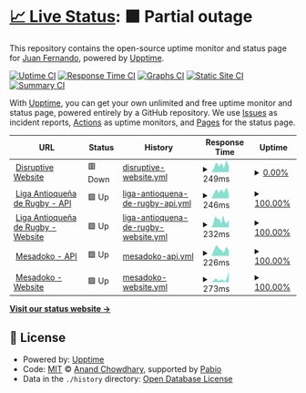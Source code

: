 # [📈 Live Status](https://uptime.disrtuptiveinfotech.com): <!--live status--> **🟧 Partial outage**

This repository contains the open-source uptime monitor and status page for [Juan Fernando](https://uptime.disrtuptiveinfotech.com), powered by [Upptime](https://github.com/upptime/upptime).

[![Uptime CI](https://github.com/jfcatano/disruptive-uptime/workflows/Uptime%20CI/badge.svg)](https://github.com/jfcatano/disruptive-uptime/actions?query=workflow%3A%22Uptime+CI%22)
[![Response Time CI](https://github.com/jfcatano/disruptive-uptime/workflows/Response%20Time%20CI/badge.svg)](https://github.com/jfcatano/disruptive-uptime/actions?query=workflow%3A%22Response+Time+CI%22)
[![Graphs CI](https://github.com/jfcatano/disruptive-uptime/workflows/Graphs%20CI/badge.svg)](https://github.com/jfcatano/disruptive-uptime/actions?query=workflow%3A%22Graphs+CI%22)
[![Static Site CI](https://github.com/jfcatano/disruptive-uptime/workflows/Static%20Site%20CI/badge.svg)](https://github.com/jfcatano/disruptive-uptime/actions?query=workflow%3A%22Static+Site+CI%22)
[![Summary CI](https://github.com/jfcatano/disruptive-uptime/workflows/Summary%20CI/badge.svg)](https://github.com/jfcatano/disruptive-uptime/actions?query=workflow%3A%22Summary+CI%22)

With [Upptime](https://upptime.js.org), you can get your own unlimited and free uptime monitor and status page, powered entirely by a GitHub repository. We use [Issues](https://github.com/jfcatano/disruptive-uptime/issues) as incident reports, [Actions](https://github.com/jfcatano/disruptive-uptime/actions) as uptime monitors, and [Pages](https://uptime.disrtuptiveinfotech.com) for the status page.

<!--start: status pages-->
<!-- This summary is generated by Upptime (https://github.com/upptime/upptime) -->
<!-- Do not edit this manually, your changes will be overwritten -->
<!-- prettier-ignore -->
| URL | Status | History | Response Time | Uptime |
| --- | ------ | ------- | ------------- | ------ |
| <img alt="" src="https://icons.duckduckgo.com/ip3/www.disruptiveinfotech.com.ico" height="13"> [Disruptive Website](https://www.disruptiveinfotech.com) | 🟥 Down | [disruptive-website.yml](https://github.com/jfcatano/disruptive-uptime/commits/HEAD/history/disruptive-website.yml) | <details><summary><img alt="Response time graph" src="./graphs/disruptive-website/response-time-week.png" height="20"> 249ms</summary><br><a href="https://uptime.disruptiveinfotech.com/history/disruptive-website"><img alt="Response time 236" src="https://img.shields.io/endpoint?url=https%3A%2F%2Fraw.githubusercontent.com%2Fjfcatano%2Fdisruptive-uptime%2FHEAD%2Fapi%2Fdisruptive-website%2Fresponse-time.json"></a><br><a href="https://uptime.disruptiveinfotech.com/history/disruptive-website"><img alt="24-hour response time 333" src="https://img.shields.io/endpoint?url=https%3A%2F%2Fraw.githubusercontent.com%2Fjfcatano%2Fdisruptive-uptime%2FHEAD%2Fapi%2Fdisruptive-website%2Fresponse-time-day.json"></a><br><a href="https://uptime.disruptiveinfotech.com/history/disruptive-website"><img alt="7-day response time 249" src="https://img.shields.io/endpoint?url=https%3A%2F%2Fraw.githubusercontent.com%2Fjfcatano%2Fdisruptive-uptime%2FHEAD%2Fapi%2Fdisruptive-website%2Fresponse-time-week.json"></a><br><a href="https://uptime.disruptiveinfotech.com/history/disruptive-website"><img alt="30-day response time 259" src="https://img.shields.io/endpoint?url=https%3A%2F%2Fraw.githubusercontent.com%2Fjfcatano%2Fdisruptive-uptime%2FHEAD%2Fapi%2Fdisruptive-website%2Fresponse-time-month.json"></a><br><a href="https://uptime.disruptiveinfotech.com/history/disruptive-website"><img alt="1-year response time 236" src="https://img.shields.io/endpoint?url=https%3A%2F%2Fraw.githubusercontent.com%2Fjfcatano%2Fdisruptive-uptime%2FHEAD%2Fapi%2Fdisruptive-website%2Fresponse-time-year.json"></a></details> | <details><summary><a href="https://uptime.disruptiveinfotech.com/history/disruptive-website">0.00%</a></summary><a href="https://uptime.disruptiveinfotech.com/history/disruptive-website"><img alt="All-time uptime 83.07%" src="https://img.shields.io/endpoint?url=https%3A%2F%2Fraw.githubusercontent.com%2Fjfcatano%2Fdisruptive-uptime%2FHEAD%2Fapi%2Fdisruptive-website%2Fuptime.json"></a><br><a href="https://uptime.disruptiveinfotech.com/history/disruptive-website"><img alt="24-hour uptime 0.00%" src="https://img.shields.io/endpoint?url=https%3A%2F%2Fraw.githubusercontent.com%2Fjfcatano%2Fdisruptive-uptime%2FHEAD%2Fapi%2Fdisruptive-website%2Fuptime-day.json"></a><br><a href="https://uptime.disruptiveinfotech.com/history/disruptive-website"><img alt="7-day uptime 0.00%" src="https://img.shields.io/endpoint?url=https%3A%2F%2Fraw.githubusercontent.com%2Fjfcatano%2Fdisruptive-uptime%2FHEAD%2Fapi%2Fdisruptive-website%2Fuptime-week.json"></a><br><a href="https://uptime.disruptiveinfotech.com/history/disruptive-website"><img alt="30-day uptime 0.00%" src="https://img.shields.io/endpoint?url=https%3A%2F%2Fraw.githubusercontent.com%2Fjfcatano%2Fdisruptive-uptime%2FHEAD%2Fapi%2Fdisruptive-website%2Fuptime-month.json"></a><br><a href="https://uptime.disruptiveinfotech.com/history/disruptive-website"><img alt="1-year uptime 83.07%" src="https://img.shields.io/endpoint?url=https%3A%2F%2Fraw.githubusercontent.com%2Fjfcatano%2Fdisruptive-uptime%2FHEAD%2Fapi%2Fdisruptive-website%2Fuptime-year.json"></a></details>
| <img alt="" src="https://icons.duckduckgo.com/ip3/apilarproject.disruptiveinfotech.com.ico" height="13"> [Liga Antioqueña de Rugby - API](https://apilarproject.disruptiveinfotech.com/) | 🟩 Up | [liga-antioquena-de-rugby-api.yml](https://github.com/jfcatano/disruptive-uptime/commits/HEAD/history/liga-antioquena-de-rugby-api.yml) | <details><summary><img alt="Response time graph" src="./graphs/liga-antioquena-de-rugby-api/response-time-week.png" height="20"> 246ms</summary><br><a href="https://uptime.disruptiveinfotech.com/history/liga-antioquena-de-rugby-api"><img alt="Response time 283" src="https://img.shields.io/endpoint?url=https%3A%2F%2Fraw.githubusercontent.com%2Fjfcatano%2Fdisruptive-uptime%2FHEAD%2Fapi%2Fliga-antioquena-de-rugby-api%2Fresponse-time.json"></a><br><a href="https://uptime.disruptiveinfotech.com/history/liga-antioquena-de-rugby-api"><img alt="24-hour response time 298" src="https://img.shields.io/endpoint?url=https%3A%2F%2Fraw.githubusercontent.com%2Fjfcatano%2Fdisruptive-uptime%2FHEAD%2Fapi%2Fliga-antioquena-de-rugby-api%2Fresponse-time-day.json"></a><br><a href="https://uptime.disruptiveinfotech.com/history/liga-antioquena-de-rugby-api"><img alt="7-day response time 246" src="https://img.shields.io/endpoint?url=https%3A%2F%2Fraw.githubusercontent.com%2Fjfcatano%2Fdisruptive-uptime%2FHEAD%2Fapi%2Fliga-antioquena-de-rugby-api%2Fresponse-time-week.json"></a><br><a href="https://uptime.disruptiveinfotech.com/history/liga-antioquena-de-rugby-api"><img alt="30-day response time 256" src="https://img.shields.io/endpoint?url=https%3A%2F%2Fraw.githubusercontent.com%2Fjfcatano%2Fdisruptive-uptime%2FHEAD%2Fapi%2Fliga-antioquena-de-rugby-api%2Fresponse-time-month.json"></a><br><a href="https://uptime.disruptiveinfotech.com/history/liga-antioquena-de-rugby-api"><img alt="1-year response time 283" src="https://img.shields.io/endpoint?url=https%3A%2F%2Fraw.githubusercontent.com%2Fjfcatano%2Fdisruptive-uptime%2FHEAD%2Fapi%2Fliga-antioquena-de-rugby-api%2Fresponse-time-year.json"></a></details> | <details><summary><a href="https://uptime.disruptiveinfotech.com/history/liga-antioquena-de-rugby-api">100.00%</a></summary><a href="https://uptime.disruptiveinfotech.com/history/liga-antioquena-de-rugby-api"><img alt="All-time uptime 97.32%" src="https://img.shields.io/endpoint?url=https%3A%2F%2Fraw.githubusercontent.com%2Fjfcatano%2Fdisruptive-uptime%2FHEAD%2Fapi%2Fliga-antioquena-de-rugby-api%2Fuptime.json"></a><br><a href="https://uptime.disruptiveinfotech.com/history/liga-antioquena-de-rugby-api"><img alt="24-hour uptime 100.00%" src="https://img.shields.io/endpoint?url=https%3A%2F%2Fraw.githubusercontent.com%2Fjfcatano%2Fdisruptive-uptime%2FHEAD%2Fapi%2Fliga-antioquena-de-rugby-api%2Fuptime-day.json"></a><br><a href="https://uptime.disruptiveinfotech.com/history/liga-antioquena-de-rugby-api"><img alt="7-day uptime 100.00%" src="https://img.shields.io/endpoint?url=https%3A%2F%2Fraw.githubusercontent.com%2Fjfcatano%2Fdisruptive-uptime%2FHEAD%2Fapi%2Fliga-antioquena-de-rugby-api%2Fuptime-week.json"></a><br><a href="https://uptime.disruptiveinfotech.com/history/liga-antioquena-de-rugby-api"><img alt="30-day uptime 100.00%" src="https://img.shields.io/endpoint?url=https%3A%2F%2Fraw.githubusercontent.com%2Fjfcatano%2Fdisruptive-uptime%2FHEAD%2Fapi%2Fliga-antioquena-de-rugby-api%2Fuptime-month.json"></a><br><a href="https://uptime.disruptiveinfotech.com/history/liga-antioquena-de-rugby-api"><img alt="1-year uptime 97.32%" src="https://img.shields.io/endpoint?url=https%3A%2F%2Fraw.githubusercontent.com%2Fjfcatano%2Fdisruptive-uptime%2FHEAD%2Fapi%2Fliga-antioquena-de-rugby-api%2Fuptime-year.json"></a></details>
| <img alt="" src="https://icons.duckduckgo.com/ip3/lar.disruptiveinfotech.com.ico" height="13"> [Liga Antioqueña de Rugby - Website](https://lar.disruptiveinfotech.com/) | 🟩 Up | [liga-antioquena-de-rugby-website.yml](https://github.com/jfcatano/disruptive-uptime/commits/HEAD/history/liga-antioquena-de-rugby-website.yml) | <details><summary><img alt="Response time graph" src="./graphs/liga-antioquena-de-rugby-website/response-time-week.png" height="20"> 232ms</summary><br><a href="https://uptime.disruptiveinfotech.com/history/liga-antioquena-de-rugby-website"><img alt="Response time 270" src="https://img.shields.io/endpoint?url=https%3A%2F%2Fraw.githubusercontent.com%2Fjfcatano%2Fdisruptive-uptime%2FHEAD%2Fapi%2Fliga-antioquena-de-rugby-website%2Fresponse-time.json"></a><br><a href="https://uptime.disruptiveinfotech.com/history/liga-antioquena-de-rugby-website"><img alt="24-hour response time 291" src="https://img.shields.io/endpoint?url=https%3A%2F%2Fraw.githubusercontent.com%2Fjfcatano%2Fdisruptive-uptime%2FHEAD%2Fapi%2Fliga-antioquena-de-rugby-website%2Fresponse-time-day.json"></a><br><a href="https://uptime.disruptiveinfotech.com/history/liga-antioquena-de-rugby-website"><img alt="7-day response time 232" src="https://img.shields.io/endpoint?url=https%3A%2F%2Fraw.githubusercontent.com%2Fjfcatano%2Fdisruptive-uptime%2FHEAD%2Fapi%2Fliga-antioquena-de-rugby-website%2Fresponse-time-week.json"></a><br><a href="https://uptime.disruptiveinfotech.com/history/liga-antioquena-de-rugby-website"><img alt="30-day response time 245" src="https://img.shields.io/endpoint?url=https%3A%2F%2Fraw.githubusercontent.com%2Fjfcatano%2Fdisruptive-uptime%2FHEAD%2Fapi%2Fliga-antioquena-de-rugby-website%2Fresponse-time-month.json"></a><br><a href="https://uptime.disruptiveinfotech.com/history/liga-antioquena-de-rugby-website"><img alt="1-year response time 270" src="https://img.shields.io/endpoint?url=https%3A%2F%2Fraw.githubusercontent.com%2Fjfcatano%2Fdisruptive-uptime%2FHEAD%2Fapi%2Fliga-antioquena-de-rugby-website%2Fresponse-time-year.json"></a></details> | <details><summary><a href="https://uptime.disruptiveinfotech.com/history/liga-antioquena-de-rugby-website">100.00%</a></summary><a href="https://uptime.disruptiveinfotech.com/history/liga-antioquena-de-rugby-website"><img alt="All-time uptime 97.29%" src="https://img.shields.io/endpoint?url=https%3A%2F%2Fraw.githubusercontent.com%2Fjfcatano%2Fdisruptive-uptime%2FHEAD%2Fapi%2Fliga-antioquena-de-rugby-website%2Fuptime.json"></a><br><a href="https://uptime.disruptiveinfotech.com/history/liga-antioquena-de-rugby-website"><img alt="24-hour uptime 100.00%" src="https://img.shields.io/endpoint?url=https%3A%2F%2Fraw.githubusercontent.com%2Fjfcatano%2Fdisruptive-uptime%2FHEAD%2Fapi%2Fliga-antioquena-de-rugby-website%2Fuptime-day.json"></a><br><a href="https://uptime.disruptiveinfotech.com/history/liga-antioquena-de-rugby-website"><img alt="7-day uptime 100.00%" src="https://img.shields.io/endpoint?url=https%3A%2F%2Fraw.githubusercontent.com%2Fjfcatano%2Fdisruptive-uptime%2FHEAD%2Fapi%2Fliga-antioquena-de-rugby-website%2Fuptime-week.json"></a><br><a href="https://uptime.disruptiveinfotech.com/history/liga-antioquena-de-rugby-website"><img alt="30-day uptime 100.00%" src="https://img.shields.io/endpoint?url=https%3A%2F%2Fraw.githubusercontent.com%2Fjfcatano%2Fdisruptive-uptime%2FHEAD%2Fapi%2Fliga-antioquena-de-rugby-website%2Fuptime-month.json"></a><br><a href="https://uptime.disruptiveinfotech.com/history/liga-antioquena-de-rugby-website"><img alt="1-year uptime 97.29%" src="https://img.shields.io/endpoint?url=https%3A%2F%2Fraw.githubusercontent.com%2Fjfcatano%2Fdisruptive-uptime%2FHEAD%2Fapi%2Fliga-antioquena-de-rugby-website%2Fuptime-year.json"></a></details>
| <img alt="" src="https://icons.duckduckgo.com/ip3/apimesadoko.disruptiveinfotech.com.ico" height="13"> [Mesadoko - API](https://apimesadoko.disruptiveinfotech.com/api/categories) | 🟩 Up | [mesadoko-api.yml](https://github.com/jfcatano/disruptive-uptime/commits/HEAD/history/mesadoko-api.yml) | <details><summary><img alt="Response time graph" src="./graphs/mesadoko-api/response-time-week.png" height="20"> 226ms</summary><br><a href="https://uptime.disruptiveinfotech.com/history/mesadoko-api"><img alt="Response time 284" src="https://img.shields.io/endpoint?url=https%3A%2F%2Fraw.githubusercontent.com%2Fjfcatano%2Fdisruptive-uptime%2FHEAD%2Fapi%2Fmesadoko-api%2Fresponse-time.json"></a><br><a href="https://uptime.disruptiveinfotech.com/history/mesadoko-api"><img alt="24-hour response time 294" src="https://img.shields.io/endpoint?url=https%3A%2F%2Fraw.githubusercontent.com%2Fjfcatano%2Fdisruptive-uptime%2FHEAD%2Fapi%2Fmesadoko-api%2Fresponse-time-day.json"></a><br><a href="https://uptime.disruptiveinfotech.com/history/mesadoko-api"><img alt="7-day response time 226" src="https://img.shields.io/endpoint?url=https%3A%2F%2Fraw.githubusercontent.com%2Fjfcatano%2Fdisruptive-uptime%2FHEAD%2Fapi%2Fmesadoko-api%2Fresponse-time-week.json"></a><br><a href="https://uptime.disruptiveinfotech.com/history/mesadoko-api"><img alt="30-day response time 238" src="https://img.shields.io/endpoint?url=https%3A%2F%2Fraw.githubusercontent.com%2Fjfcatano%2Fdisruptive-uptime%2FHEAD%2Fapi%2Fmesadoko-api%2Fresponse-time-month.json"></a><br><a href="https://uptime.disruptiveinfotech.com/history/mesadoko-api"><img alt="1-year response time 284" src="https://img.shields.io/endpoint?url=https%3A%2F%2Fraw.githubusercontent.com%2Fjfcatano%2Fdisruptive-uptime%2FHEAD%2Fapi%2Fmesadoko-api%2Fresponse-time-year.json"></a></details> | <details><summary><a href="https://uptime.disruptiveinfotech.com/history/mesadoko-api">100.00%</a></summary><a href="https://uptime.disruptiveinfotech.com/history/mesadoko-api"><img alt="All-time uptime 98.13%" src="https://img.shields.io/endpoint?url=https%3A%2F%2Fraw.githubusercontent.com%2Fjfcatano%2Fdisruptive-uptime%2FHEAD%2Fapi%2Fmesadoko-api%2Fuptime.json"></a><br><a href="https://uptime.disruptiveinfotech.com/history/mesadoko-api"><img alt="24-hour uptime 100.00%" src="https://img.shields.io/endpoint?url=https%3A%2F%2Fraw.githubusercontent.com%2Fjfcatano%2Fdisruptive-uptime%2FHEAD%2Fapi%2Fmesadoko-api%2Fuptime-day.json"></a><br><a href="https://uptime.disruptiveinfotech.com/history/mesadoko-api"><img alt="7-day uptime 100.00%" src="https://img.shields.io/endpoint?url=https%3A%2F%2Fraw.githubusercontent.com%2Fjfcatano%2Fdisruptive-uptime%2FHEAD%2Fapi%2Fmesadoko-api%2Fuptime-week.json"></a><br><a href="https://uptime.disruptiveinfotech.com/history/mesadoko-api"><img alt="30-day uptime 100.00%" src="https://img.shields.io/endpoint?url=https%3A%2F%2Fraw.githubusercontent.com%2Fjfcatano%2Fdisruptive-uptime%2FHEAD%2Fapi%2Fmesadoko-api%2Fuptime-month.json"></a><br><a href="https://uptime.disruptiveinfotech.com/history/mesadoko-api"><img alt="1-year uptime 98.13%" src="https://img.shields.io/endpoint?url=https%3A%2F%2Fraw.githubusercontent.com%2Fjfcatano%2Fdisruptive-uptime%2FHEAD%2Fapi%2Fmesadoko-api%2Fuptime-year.json"></a></details>
| <img alt="" src="https://icons.duckduckgo.com/ip3/mesadoko.com.ico" height="13"> [Mesadoko - Website](https://mesadoko.com/) | 🟩 Up | [mesadoko-website.yml](https://github.com/jfcatano/disruptive-uptime/commits/HEAD/history/mesadoko-website.yml) | <details><summary><img alt="Response time graph" src="./graphs/mesadoko-website/response-time-week.png" height="20"> 273ms</summary><br><a href="https://uptime.disruptiveinfotech.com/history/mesadoko-website"><img alt="Response time 365" src="https://img.shields.io/endpoint?url=https%3A%2F%2Fraw.githubusercontent.com%2Fjfcatano%2Fdisruptive-uptime%2FHEAD%2Fapi%2Fmesadoko-website%2Fresponse-time.json"></a><br><a href="https://uptime.disruptiveinfotech.com/history/mesadoko-website"><img alt="24-hour response time 363" src="https://img.shields.io/endpoint?url=https%3A%2F%2Fraw.githubusercontent.com%2Fjfcatano%2Fdisruptive-uptime%2FHEAD%2Fapi%2Fmesadoko-website%2Fresponse-time-day.json"></a><br><a href="https://uptime.disruptiveinfotech.com/history/mesadoko-website"><img alt="7-day response time 273" src="https://img.shields.io/endpoint?url=https%3A%2F%2Fraw.githubusercontent.com%2Fjfcatano%2Fdisruptive-uptime%2FHEAD%2Fapi%2Fmesadoko-website%2Fresponse-time-week.json"></a><br><a href="https://uptime.disruptiveinfotech.com/history/mesadoko-website"><img alt="30-day response time 317" src="https://img.shields.io/endpoint?url=https%3A%2F%2Fraw.githubusercontent.com%2Fjfcatano%2Fdisruptive-uptime%2FHEAD%2Fapi%2Fmesadoko-website%2Fresponse-time-month.json"></a><br><a href="https://uptime.disruptiveinfotech.com/history/mesadoko-website"><img alt="1-year response time 365" src="https://img.shields.io/endpoint?url=https%3A%2F%2Fraw.githubusercontent.com%2Fjfcatano%2Fdisruptive-uptime%2FHEAD%2Fapi%2Fmesadoko-website%2Fresponse-time-year.json"></a></details> | <details><summary><a href="https://uptime.disruptiveinfotech.com/history/mesadoko-website">100.00%</a></summary><a href="https://uptime.disruptiveinfotech.com/history/mesadoko-website"><img alt="All-time uptime 99.97%" src="https://img.shields.io/endpoint?url=https%3A%2F%2Fraw.githubusercontent.com%2Fjfcatano%2Fdisruptive-uptime%2FHEAD%2Fapi%2Fmesadoko-website%2Fuptime.json"></a><br><a href="https://uptime.disruptiveinfotech.com/history/mesadoko-website"><img alt="24-hour uptime 100.00%" src="https://img.shields.io/endpoint?url=https%3A%2F%2Fraw.githubusercontent.com%2Fjfcatano%2Fdisruptive-uptime%2FHEAD%2Fapi%2Fmesadoko-website%2Fuptime-day.json"></a><br><a href="https://uptime.disruptiveinfotech.com/history/mesadoko-website"><img alt="7-day uptime 100.00%" src="https://img.shields.io/endpoint?url=https%3A%2F%2Fraw.githubusercontent.com%2Fjfcatano%2Fdisruptive-uptime%2FHEAD%2Fapi%2Fmesadoko-website%2Fuptime-week.json"></a><br><a href="https://uptime.disruptiveinfotech.com/history/mesadoko-website"><img alt="30-day uptime 99.96%" src="https://img.shields.io/endpoint?url=https%3A%2F%2Fraw.githubusercontent.com%2Fjfcatano%2Fdisruptive-uptime%2FHEAD%2Fapi%2Fmesadoko-website%2Fuptime-month.json"></a><br><a href="https://uptime.disruptiveinfotech.com/history/mesadoko-website"><img alt="1-year uptime 99.97%" src="https://img.shields.io/endpoint?url=https%3A%2F%2Fraw.githubusercontent.com%2Fjfcatano%2Fdisruptive-uptime%2FHEAD%2Fapi%2Fmesadoko-website%2Fuptime-year.json"></a></details>

<!--end: status pages-->

[**Visit our status website →**](https://uptime.disrtuptiveinfotech.com)

## 📄 License

- Powered by: [Upptime](https://github.com/upptime/upptime)
- Code: [MIT](./LICENSE) © [Anand Chowdhary](https://anandchowdhary.com), supported by [Pabio](https://pabio.com)
- Data in the `./history` directory: [Open Database License](https://opendatacommons.org/licenses/odbl/1-0/)
